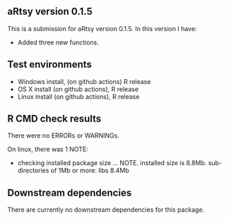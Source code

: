 ## aRtsy version 0.1.5
This is a submission for aRtsy version 0.1.5. In this version I have:

* Added three new functions.

## Test environments
* Windows install, (on github actions) R release
* OS X install (on github actions), R release
* Linux install (on github actions), R release

## R CMD check results
There were no ERRORs or WARNINGs.

On linux, there was 1 NOTE:

* checking installed package size ... NOTE. installed size is 8.8Mb. sub-directories of 1Mb or more: libs 8.4Mb

## Downstream dependencies
There are currently no downstream dependencies for this package.
